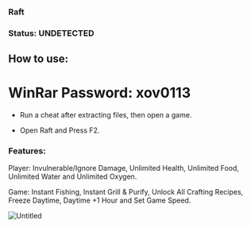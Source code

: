 ### Raft

### Status: UNDETECTED

## How to use:

# WinRar Password: xov0113

- Run a cheat after extracting files, then open a game.

- Open Raft and Press F2.

### Features:

Player: Invulnerable/Ignore Damage, Unlimited Health, Unlimited Food, Unlimited Water and Unlimited Oxygen.

Game: Instant Fishing, Instant Grill & Purify, Unlock All Crafting Recipes, Freeze Daytime, Daytime +1 Hour and Set Game Speed.

![Untitled](https://user-images.githubusercontent.com/116127881/197000124-37e3e40f-cc34-49e2-84ed-d1f5c3a1a03b.png)
